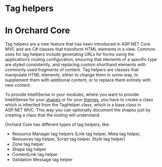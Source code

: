 # Tag helpers



# In Orchard Core



Tag helpers are a new feature that has been introduced in ASP.NET Core MVC and are C# classes that
transform HTML elements in a view. Common uses for tag helpers include generating URLs for forms using
the application’s routing configuration, ensuring that elements of a specific type are styled consistently, and
replacing custom shorthand elements with commonly used fragments of content. Tag helpers are classes that manipulate HTML elements, either to change
them in some way, to supplement them with additional content, or to replace
them entirely with new content.

To provide IntelliSense in your modules, where you want to provide IntelliSense for your [shapes](Shape) or for your [themes](Theme), you have to create a class which is inherited from the TagHelper class, which is a base class in ASP.NET MVC. This way you can optionally document the shapes just by creating a class that the tooling will understand.

Orchard Core has different types of tag helpers, like:

- Resource Manager tag helpers (Link tag helper, Meta tag helper, Resources tag helper, Script tag helper, Style tag helper)
- Zone tag helper
- Shape tag helper
- ContentLink tag helper
- Validation Message tag helper